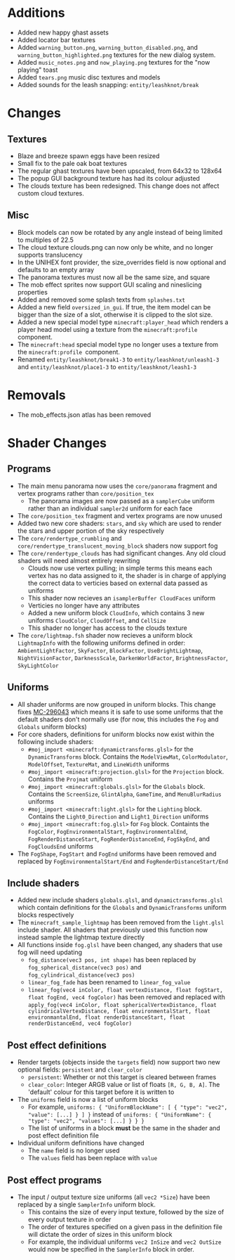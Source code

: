 # Additions
- Added new happy ghast assets
- Added locator bar textures
- Added `warning_button.png`, `warning_button_disabled.png`, and `warning_button_highlighted.png` textures for the new dialog system.
- Added `music_notes.png` and `now_playing.png` textures for the "now playing" toast
- Added `tears.png` music disc textures and models
- Added sounds for the leash snapping: `entity/leashknot/break`


# Changes
## Textures
- Blaze and breeze spawn eggs have been resized
- Small fix to the pale oak boat textures
- The regular ghast textures have been upscaled, from 64x32 to 128x64
- The popup GUI background texture has had its colour adjusted
- The clouds texture has been redesigned. This change does not affect custom cloud textures.

## Misc
- Block models can now be rotated by any angle instead of being limited to multiples of 22.5
- The cloud texture clouds.png can now only be white, and no longer supports translucency
- In the UNIHEX font provider, the size_overrides field is now optional and defaults to an empty array
- The panorama textures must now all be the same size, and square
- The mob effect sprites now support GUI scaling and nineslicing properties
- Added and removed some splash texts from `splashes.txt`
- Added a new field `oversized_in_gui`. If true, the item model can be bigger than the size of a slot, otherwise it is clipped to the slot size.
- Added a new special model type `minecraft:player_head` which renders a player head model using a texture from the `minecraft:profile` component.
- The `minecraft:head` special model type no longer uses a texture from the `minecraft:profile `component.
- Renamed `entity/leashknot/break1-3` to `entity/leashknot/unleash1-3` and `entity/leashknot/place1-3` to `entity/leashknot/leash1-3`

# Removals
- The mob_effects.json atlas has been removed


# Shader Changes
## Programs
- The main menu panorama now uses the `core/panorama` fragment and vertex programs rather than `core/position_tex`
   - The panorama images are now passed as a `samplerCube` uniform rather than an individual `sampler2d` uniform for each face
- The `core/position_tex` fragment and vertex programs are now unused
- Added two new core shaders: `stars`, and `sky` which are used to render the stars and upper portion of the sky respectively
- The `core/rendertype_crumbling` and `core/rendertype_translucent_moving_block` shaders now support fog
- The `core/rendertype_clouds` has had significant changes. Any old cloud shaders will need almost entirely rewriting
   - Clouds now use vertex pulling; in simple terms this means each vertex has no data assigned to it, the shader is in charge of applying the correct data to verticies based on external data passed as uniforms
   - This shader now recieves an `isamplerBuffer CloudFaces` uniform
   - Verticies no longer have any attributes
   - Added a new uniform block `CloudInfo`, which contains 3 new uniforms `CloudColor`, `CloudOffset`, and `CellSize`
   - This shader no longer has access to the clouds texture
- The `core/lightmap.fsh` shader now recieves a uniform block `LightmapInfo` with the following uniforms defined in order: `AmbientLightFactor`, `SkyFactor`, `BlockFactor`, `UseBrightLightmap`, `NightVisionFactor`, `DarknessScale`, `DarkenWorldFactor`, `BrightnessFactor`, `SkyLightColor`

## Uniforms
- All shader uniforms are now grouped in uniform blocks. This change fixes [MC-296043](https://bugs.mojang.com/browse/MC/issues/MC-296043) which means it is safe to use some uniforms that the default shaders don't normally use (for now, this includes the `Fog` and `Globals` uniform blocks)
- For core shaders, definitions for uniform blocks now exist within the following include shaders:
   - `#moj_import <minecraft:dynamictransforms.glsl>` for the `DynamicTransforms` block. Contains the `ModelViewMat`, `ColorModulator`, `ModelOffset`, `TextureMat`, and `LineWidth` uniforms
   - `#moj_import <minecraft:projection.glsl>` for the `Projection` block. Contains the `Projmat` uniform
   - `#moj_import <minecraft:globals.glsl>` for the `Globals` block. Contains the `ScreenSize`, `GlintAlpha`, `GameTime`, and `MenuBlurRadius` uniforms
   - `#moj_import <minecraft:light.glsl>` for the `Lighting` block. Contains the `Light0_Direction` and `Light1_Direction` uniforms
   - `#moj_import <minecraft:fog.glsl>` for `Fog` block. Containts the `FogColor`, `FogEnvironmentalStart`, `FogEnvironmentalEnd`, `FogRenderDistanceStart`, `FogRenderDistanceEnd`, `FogSkyEnd`, and `FogCloudsEnd` uniforms
- The `FogShape`, `FogStart` and `FogEnd` uniforms have been removed and replaced by `FogEnvironmentalStart/End` and `FogRenderDistanceStart/End`

## Include shaders
- Added new include shaders `globals.glsl`, and `dynamictransforms.glsl` which contain definitions for the `Globals` and `DynamicTransforms` uniform blocks respectively
- The `minecraft_sample_lightmap` has been removed from the `light.glsl` include shader. All shaders that previously used this function now instead sample the lightmap texture directly
- All functions inside `fog.glsl` have been changed, any shaders that use fog will need updating
   - `fog_distance(vec3 pos, int shape)` has been replaced by `fog_spherical_distance(vec3 pos)` and `fog_cylindrical_distance(vec3 pos)`
   - `linear_fog_fade` has been renamed to `linear_fog_value`
   - `linear_fog(vec4 inColor, float vertexDistance, float fogStart, float fogEnd, vec4 fogColor)` has been removed and replaced with `apply_fog(vec4 inColor, float sphericalVertexDistance, float cylindricalVertexDistance, float environmentalStart, float environmantalEnd, float renderDistanceStart, float renderDistanceEnd, vec4 fogColor)`

## Post effect definitions
- Render targets (objects inside the `targets` field) now support two new optional fields: `persistent` and `clear_color`
   - `persistent`: Whether or not this target is cleared between frames
   - `clear_color`: Integer ARGB value or list of floats `[R, G, B, A]`. The 'default' colour for this target before it is written to
- The `uniforms` field is now a list of uniform blocks
   - For example, `uniforms: { "UniformBlockName": [ { "type": "vec2", "value": [...] } ] }` instead of `uniforms: { "UniformName": { "type": "vec2", "values": [...] } } }` 
   - The list of uniforms in a block **must** be the same in the shader and post effect definition file
- Individual uniform definitions have changed
   - The `name` field is no longer used
   - The `values` field has been replace with `value`

## Post effect programs
- The input / output texture size uniforms (all `vec2 *Size`) have been replaced by a single `SamplerInfo` uniform block.
   - This contains the size of every input texture, followed by the size of every output texture in order
   - The order of textures specified on a given pass in the definition file will dictate the order of sizes in this uniform block
   - For example, the individual uniforms `vec2 InSize` and `vec2 OutSize` would now be specified in the `SamplerInfo` block in order.
